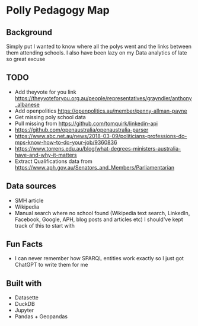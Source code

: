 # Polly Pedagogy Map

## Background
Simply put I wanted to know where all the polys went and the links between them attending schools.
I also have been lazy on my Data analytics of late so great excuse

## TODO
- Add theyvote for you link https://theyvoteforyou.org.au/people/representatives/grayndler/anthony_albanese
- Add openpolitics https://openpolitics.au/member/penny-allman-payne
- Get missing poly school data
- Pull missing from https://github.com/tomquirk/linkedin-api
- https://github.com/openaustralia/openaustralia-parser
- https://www.abc.net.au/news/2018-03-09/politicians-professions-do-mps-know-how-to-do-your-job/9360836
- https://www.torrens.edu.au/blog/what-degrees-ministers-australia-have-and-why-it-matters
- Extract Qualifications data from https://www.aph.gov.au/Senators_and_Members/Parliamentarian

## Data sources
- SMH article
- Wikipedia
- Manual search where no school found (Wikipedia text search, LinkedIn, Facebook, Google, APH, blog posts and articles etc) I should've kept track of this to start with

## Fun Facts
- I can never remember how SPARQL entities work exactly so I just got ChatGPT to write them for me

## Built with
- Datasette
- DuckDB
- Jupyter
- Pandas + Geopandas